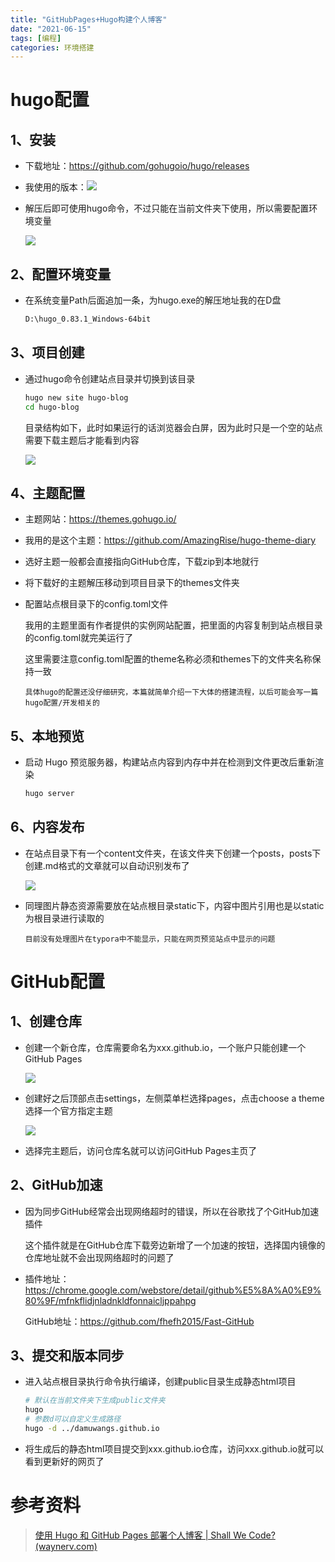 ```yaml
---
title: "GitHubPages+Hugo构建个人博客"
date: "2021-06-15"
tags: [编程]
categories: 环境搭建
---
```


# hugo配置

## 1、安装

- 下载地址：<https://github.com/gohugoio/hugo/releases>


- 我使用的版本：![](/img/GitHubPages+Hugo构建个人博客/hugo下载版本.png)

- 解压后即可使用hugo命令，不过只能在当前文件夹下使用，所以需要配置环境变量

  ![](/img/GitHubPages+Hugo构建个人博客/查看hugo版本.png)

## 2、配置环境变量

- 在系统变量Path后面追加一条，为hugo.exe的解压地址我的在D盘

  ```sh
  D:\hugo_0.83.1_Windows-64bit
  ```

## 3、项目创建

- 通过hugo命令创建站点目录并切换到该目录

  ```sh
  hugo new site hugo-blog
  cd hugo-blog
  ```

  目录结构如下，此时如果运行的话浏览器会白屏，因为此时只是一个空的站点需要下载主题后才能看到内容

  ![](/img/GitHubPages+Hugo构建个人博客/hugo项目结构.png)

## 4、主题配置

- 主题网站：<https://themes.gohugo.io/>

- 我用的是这个主题：<https://github.com/AmazingRise/hugo-theme-diary>

- 选好主题一般都会直接指向GitHub仓库，下载zip到本地就行

- 将下载好的主题解压移动到项目目录下的themes文件夹

- 配置站点根目录下的config.toml文件

  我用的主题里面有作者提供的实例网站配置，把里面的内容复制到站点根目录的config.toml就完美运行了

  这里需要注意config.toml配置的theme名称必须和themes下的文件夹名称保持一致

  `具体hugo的配置还没仔细研究，本篇就简单介绍一下大体的搭建流程，以后可能会写一篇hugo配置/开发相关的`

## 5、本地预览

- 启动 Hugo 预览服务器，构建站点内容到内存中并在检测到文件更改后重新渲染

  ```sh
  hugo server
  ```

## 6、内容发布

- 在站点目录下有一个content文件夹，在该文件夹下创建一个posts，posts下创建.md格式的文章就可以自动识别发布了

  ![](/img/GitHubPages+Hugo构建个人博客/hugo项目结构2.png)

- 同理图片静态资源需要放在站点根目录static下，内容中图片引用也是以static为根目录进行读取的

  `目前没有处理图片在typora中不能显示，只能在网页预览站点中显示的问题`

# GitHub配置

## 1、创建仓库

- 创建一个新仓库，仓库需要命名为xxx.github.io，一个账户只能创建一个GitHub Pages

  ![](/img/GitHubPages+Hugo构建个人博客/创建博客项目.png)

- 创建好之后顶部点击settings，左侧菜单栏选择pages，点击choose a theme选择一个官方指定主题

  ![](/img/GitHubPages+Hugo构建个人博客/创建博客项目2.png)

- 选择完主题后，访问仓库名就可以访问GitHub Pages主页了

## 2、GitHub加速

- 因为同步GitHub经常会出现网络超时的错误，所以在谷歌找了个GitHub加速插件

  这个插件就是在GitHub仓库下载旁边新增了一个加速的按钮，选择国内镜像的仓库地址就不会出现网络超时的问题了

- 插件地址：<https://chrome.google.com/webstore/detail/github%E5%8A%A0%E9%80%9F/mfnkflidjnladnkldfonnaicljppahpg>

  GitHub地址：<https://github.com/fhefh2015/Fast-GitHub>

## 3、提交和版本同步

- 进入站点根目录执行命令执行编译，创建public目录生成静态html项目

  ```sh
  # 默认在当前文件夹下生成public文件夹
  hugo
  # 参数d可以自定义生成路径
  hugo -d ../damuwangs.github.io
  ```

- 将生成后的静态html项目提交到xxx.github.io仓库，访问xxx.github.io就可以看到更新好的网页了

# 参考资料

> [使用 Hugo 和 GitHub Pages 部署个人博客 | Shall We Code? (waynerv.com)](https://www.waynerv.com/posts/setup-blog-with-hugo-and-github-pages/)



